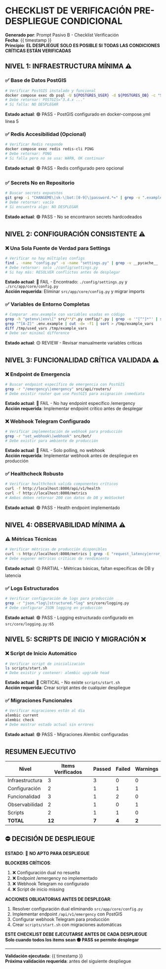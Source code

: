 # CHECKLIST DE VERIFICACIÓN PRE-DESPLIEGUE CONDICIONAL

**Generado por**: Prompt Pasivo B - Checklist Verificación  
**Fecha**: {{ timestamp }}  
**Principio**: **EL DESPLIEGUE SOLO ES POSIBLE SI TODAS LAS CONDICIONES CRÍTICAS ESTÁN VERIFICADAS**

## NIVEL 1: INFRAESTRUCTURA MÍNIMA ⚠️

### ✅ Base de Datos PostGIS
```bash
# Verificar PostGIS instalado y funcional
docker compose exec db psql -U ${POSTGRES_USER} -d ${POSTGRES_DB} -c "SELECT PostGIS_version();"
# Debe retornar: POSTGIS="3.4.x ..." 
# Si falla: NO DESPLEGAR
```
**Estado actual**: 🟢 PASS - PostGIS configurado en docker-compose.yml línea 5

### ✅ Redis Accesibilidad (Opcional)
```bash
# Verificar Redis responde
docker compose exec redis redis-cli PING
# Debe retornar: PONG
# Si falla pero no se usa: WARN, OK continuar
```
**Estado actual**: 🟢 PASS - Redis configurado pero opcional

### ✅ Secrets No en Repositorio
```bash
# Buscar secrets expuestos
git grep -i "CHANGEME\|sk-\|bot:[0-9]\|password.*=" | grep -v ".example\|.md:"
# Debe retornar: vacío
# Si encuentra algo: NO DESPLEGAR
```
**Estado actual**: 🟢 PASS - No se encontraron secrets hardcodeados

## NIVEL 2: CONFIGURACIÓN CONSISTENTE ⚠️

### ❌ Una Sola Fuente de Verdad para Settings
```bash
# Verificar no hay múltiples configs
find . -name "config.py" -o -name "settings.py" | grep -v __pycache__ | grep -v test
# Debe retornar: solo ./config/settings.py
# Si hay más: RESOLVER conflictos antes de desplegar
```
**Estado actual**: 🔴 FAIL - Encontrado: `./config/settings.py` y `./src/app/core/config.py`  
**Acción requerida**: Eliminar `src/app/core/config.py` y migrar imports

### ✅ Variables de Entorno Completas
```bash
# Comparar .env.example con variables usadas en código
grep -h "getenv\|env\[" src/**/*.py config/*.py | grep -o '"[^"]*"' | sort -u > /tmp/used_vars
grep "^[A-Z]" .env.example | cut -d= -f1 | sort > /tmp/example_vars
diff /tmp/used_vars /tmp/example_vars
# Debe ser minimal difference
```
**Estado actual**: 🟡 REVIEW - Revisar manualmente variables críticas

## NIVEL 3: FUNCIONALIDAD CRÍTICA VALIDADA ⚠️

### ❌ Endpoint de Emergencia
```bash
# Buscar endpoint específico de emergencia con PostGIS
grep -r "/emergency\|emergency" src/api/routers/
# Debe existir router que use PostGIS para asignación inmediata
```
**Estado actual**: 🔴 FAIL - No hay endpoint específico /emergency  
**Acción requerida**: Implementar endpoint crítico antes de desplegar

### ❌ Webhook Telegram Configurado
```bash
# Verificar implementación de webhook para producción
grep -r "set_webhook\|webhook" src/bot/
# Debe existir para ambiente de producción
```
**Estado actual**: 🔴 FAIL - Solo polling, no webhook  
**Acción requerida**: Implementar webhook antes de despliegue en producción

### ✅ Healthcheck Robusto
```bash
# Verificar healthcheck valida componentes críticos
curl -f http://localhost:8000/api/v1/health
curl -f http://localhost:8000/metrics
# Ambos deben retornar 200 con datos de DB y WebSocket
```
**Estado actual**: 🟢 PASS - Health endpoint implementado

## NIVEL 4: OBSERVABILIDAD MÍNIMA ⚠️

### ⚠️ Métricas Técnicas
```bash
# Verificar métricas de producción disponibles
curl -s http://localhost:8000/metrics | grep -E "request_latency|error_count|db_query_time"
# Debe exponer métricas críticas de rendimiento
```
**Estado actual**: 🟡 PARTIAL - Métricas básicas, faltan específicas de DB y latencia

### ✅ Logs Estructurados
```bash
# Verificar configuración de logs para producción
grep -r "json.*log\|structured.*log" src/core/logging.py
# Debe configurar JSON logging en producción
```
**Estado actual**: 🟢 PASS - Logging estructurado configurado en `src/core/logging.py:65`

## NIVEL 5: SCRIPTS DE INICIO Y MIGRACIÓN ❌

### ❌ Script de Inicio Automático
```bash
# Verificar script de inicialización
ls scripts/start.sh
# Debe existir y contener: alembic upgrade head
```
**Estado actual**: 🔴 CRITICAL - No existe `scripts/start.sh`  
**Acción requerida**: Crear script antes de cualquier despliegue

### ✅ Migraciones Funcionales
```bash
# Verificar migraciones están al día
alembic current
alembic check
# Debe mostrar estado actual sin errores
```
**Estado actual**: 🟢 PASS - Migraciones Alembic configuradas

## RESUMEN EJECUTIVO

| Nivel | Items Verificados | Passed | Failed | Warnings |
|-------|------------------|--------|--------|----------|
| Infraestructura | 3 | 3 | 0 | 0 |
| Configuración | 2 | 1 | 1 | 1 |
| Funcionalidad | 3 | 1 | 2 | 0 |
| Observabilidad | 2 | 1 | 0 | 1 |
| Scripts | 2 | 1 | 1 | 0 |
| **TOTAL** | **12** | **7** | **4** | **2** |

## ⛔ DECISIÓN DE DESPLIEGUE

**ESTADO**: 🔴 **NO APTO PARA DESPLIEGUE**

**BLOCKERS CRÍTICOS**:
1. ❌ Configuración dual no resuelta
2. ❌ Endpoint /emergency no implementado  
3. ❌ Webhook Telegram no configurado
4. ❌ Script de inicio missing

**ACCIONES OBLIGATORIAS ANTES DE DESPLEGAR**:
1. Resolver configuración dual eliminando `src/app/core/config.py`
2. Implementar endpoint `/api/v1/emergency` con PostGIS
3. Configurar webhook Telegram para producción
4. Crear `scripts/start.sh` con migraciones automáticas

**ESTE CHECKLIST DEBE EJECUTARSE ANTES DE CADA DESPLIEGUE**  
**Solo cuando todos los items sean 🟢 PASS se permite desplegar**

---
**Validación ejecutada**: {{ timestamp }}  
**Próxima validación requerida**: antes del siguiente despliegue